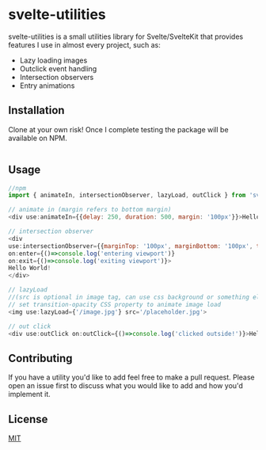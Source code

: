 # svelte-utilities

svelte-utilities is a small utilities library for Svelte/SvelteKit that provides features I use in almost every project, such as:

* Lazy loading images
* Outclick event handling
* Intersection observers
* Entry animations

## Installation

Clone at your own risk! Once I complete testing the package will be available on NPM.

```bash

```

## Usage

```javascript
//npm
import { animateIn, intersectionObserver, lazyLoad, outClick } from 'svelte-utilities'

// animate in (margin refers to bottom margin)
<div use:animateIn={{delay: 250, duration: 500, margin: '100px'}}>Hello World!</div>

// intersection observer
<div 
use:intersectionObserver={{marginTop: '100px', marginBottom: '100px', threshold: 0}}
on:enter={()=>console.log('entering viewport')}
on:exit={()=>console.log('exiting viewport')}>
Hello World!
</div>

// lazyLoad
//(src is optional in image tag, can use css background or something else as a placeholder)
// set transition-opacity CSS property to animate image load
<img use:lazyLoad={'/image.jpg'} src='/placeholder.jpg'>

// out click 
<div use:outClick on:outClick={()=>console.log('clicked outside!')}>Hello World!</div>
```

## Contributing
If you have a utility you'd like to add feel free to make a pull request. Please open an issue first to discuss what you would like to add and how you'd implement it.

## License
[MIT](https://choosealicense.com/licenses/mit/)